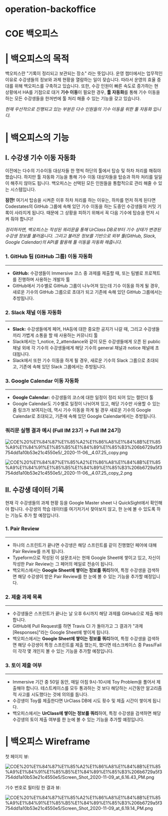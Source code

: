 # operation-backoffice
# COE 백오피스

# | 백오피스의 목적

백오피스란 "기록이 정리되고 보관되는 장소" 라는 뜻입니다. 운영 챕터에서는 업무적인 이유로 수강생들의 정보와 과제 현황을 열람하는 일이 잦습니다. 따라서 운영의 효율 증대를 위해 백오피스를 구축하고 있습니다.
또한, 수강 인원이 빠른 속도로 증가하는 현 상황에서 HA를 기점으로 대거 **기수 이동**이 필요한 경우, **툴 자동화**를 통해 기수 이동을 하는 모든 수강생들을 한꺼번에 툴 처리 해줄 수 있는 기능을 갖고 있습니다.

*현재 우선적으로 진행되고 있는 부분은 다수 인원들의 기수 이동을 위한 툴 자동화 입니다.*

# | 백오피스의 기능

## I. 수강생 기수 이동 자동화

이전에는 다수의 기수이동 대상자들 한 명씩 하단의 툴에서 탑승 및 하차 처리를 해줘야 했습니다. 하지만 툴 자동화 기능을 통해 기수 이동 대상자들을 탑승과 하차 처리를 일일이 해주지 않아도 됩니다. 백오피스는 선택된 모든 인원들을 통합적으로 관리 해줄 수 있는 시스템입니다.

**잠깐!** 여기서 탑승을 시켜준 이후 하차 처리를 하는 이유는, 
하차를 먼저 하게 된다면 Codestates의 GitHub 그룹에 속해 있던 기수 이동을 하는 도중인 수강생들의 커밋 기록이 사라지게 됩니다. 때문에 그 상황을 피하기 위해서 꼭 다음 기수에 탑승을 먼저 시켜 줘야 합니다!

*정리하자면,
백오피스는 작성된 쿼리문을 통해 UrClass DB로부터 기수 상태가 변경된 수강생 정보를 불러옵니다.
그리고 불러온 정보를 기반으로 외부 툴(GitHub, Slack, Google Calendar)의 API를 활용해 툴 이동을 자동화 해줍니다.*

### 1. **GitHub 팀 (GitHub 그룹)** 이동 자동화

---

- **GitHub:** 수강생들이 Immersive 코스 중 과제를 제출할 때, 또는 팀별로 프로젝트를 진행하며 사용하는 개발자 툴
- GitHub에서 기수별로 GitHub 그룹이 나누어져 있는데 기수 이동을 하게 될 경우, 새로운 기수의 GitHub 그룹으로 초대가 되고 기존에 속해 있던 GitHub 그룹에서는 추방됩니다.

### 2. **Slack 채널** 이동 자동화

---

- **Slack:** 수강생들에게 페어, HA등에 대한 중요한 공지가 나갈 때, 그리고 수강생들 끼리 가볍게 소통을 할 때 사용하는 커뮤니티 툴
- Slack에서는 1_notice, 2_attendance와 같이 모든 수강생들에게 오픈 된 public 채널 외에 각 기수의 수강생들에게 해당 기수의 general 채널과 notice 채널에 초대됩니다.
- Slack에서 또한 기수 이동을 하게 될 경우, 새로운 기수의 Slack 그룹으로 초대되고, 기존에 속해 있던 Slack 그룹에서는 추방됩니다.

### 3. **Google Calendar** 이동 자동화

---

- **Google Calendar:** 수강생들의 코스에 대한 일정이 정리 되어 있는 캘린더 툴
- Google Calendar도 기수별로 일정이 나뉘어져 있고, 해당 기수만 사용할 수 있는 줌 링크가 보여지는데, 역시 기수 이동을 하게 될 경우 새로운 기수의 Google Calendar로 초대되고, 기존에 속해 있던 Google Calendar에서는 추방됩니다.

### 쿼리문 실행 결과 예시 (Full IM 23기 → Full IM 24기)

![COE%20%E1%84%87%E1%85%A2%E1%86%A8%E1%84%8B%E1%85%A9%E1%84%91%E1%85%B5%E1%84%89%E1%85%B3%206b6729a5f3754dd1a10b53e21c4550e5/_2020-11-06__4.07.25_copy.png](COE%20%E1%84%87%E1%85%A2%E1%86%A8%E1%84%8B%E1%85%A9%E1%84%91%E1%85%B5%E1%84%89%E1%85%B3%206b6729a5f3754dd1a10b53e21c4550e5/_2020-11-06__4.07.25_copy.png)

![COE%20%E1%84%87%E1%85%A2%E1%86%A8%E1%84%8B%E1%85%A9%E1%84%91%E1%85%B5%E1%84%89%E1%85%B3%206b6729a5f3754dd1a10b53e21c4550e5/_2020-11-06__4.07.25_copy_2.png](COE%20%E1%84%87%E1%85%A2%E1%86%A8%E1%84%8B%E1%85%A9%E1%84%91%E1%85%B5%E1%84%89%E1%85%B3%206b6729a5f3754dd1a10b53e21c4550e5/_2020-11-06__4.07.25_copy_2.png)

## II. 수강생 데이터 기록

현재 각 수강생들의 과제 현황 등을 Google Master sheet 나 QuickSight에서 확인해야 합니다. 수강생의 학습 데이터를 여기저기서 찾아보지 않고, 한 눈에 볼 수 있도록 하는 기능도 추가 할 예정입니다.

### 1.  Pair Review

---

- 하나의 스프린트가 끝나면 수강생은 해당 스프린트를 같이 진행했던 페어에 대해 Pair Review를 쓰게 됩니다.
- Typeform으로 작성된 이 설문조사는 현재 Google Sheet에 쌓이고 있고, 자신이 작성한 Pair Review는 그 페어의 메일로 전송이 됩니다.
- 백오피스에서는 **Google Sheet에 쌓이는 정보를 쿼리**하여, 특정 수강생을 검색하면 해당 수강생이 받은 Pair Review를 한 눈에 볼 수 있는 기능을 추가할 예정입니다.

### 2.  제출 과제 목록

---

- 수강생들은 스프린트가 끝나는 날 오후 6시까지 해당 과제를 GitHub으로 제출 해야 합니다.
- GitHub에 Pull Request를 하면 Travis CI 가 돌아가고 그 결과가 "과제 [Responses]"라는 Google Sheet에 쌓이게 됩니다.
- 백오피스에서는 **Google Sheet에 쌓이는 정보를 쿼리**하여, 특정 수강생을 검색하면 해당 수강생이 특정 스프린트를 제출 했는지, 했다면 테스크케이스 중 Pass/Fail 이 각각 몇 개인지 볼 수 있는 기능을 추가할 예정입니다.

### 3.  토이 제출 여부

---

- Immersive 기간 중 50일 동안, 매일 아침 9시-10시에 Toy Problem을 풀어서 제출해야 합니다. 테스트케이스를 모두 통과하는 것 보다 해당하는 시간동안 알고리즘적 사고를 시도했다는 것에 의의를 둡니다.
- 수강생이 Toy를 제출한다면 UrClass DB에 시도 횟수 및 제출 시간이 쌓이게 됩니다.
- 백오피스에서는 **UrClass에 쌓이는 정보를 쿼리**하여, 특정 수강생을 검색하면 해당 수강생의 토이 제출 여부를 한 눈에 볼 수 있는 기능을 추가할 예정입니다.

# | 백오피스 Wireframe

첫 페이지 뷰:

![COE%20%E1%84%87%E1%85%A2%E1%86%A8%E1%84%8B%E1%85%A9%E1%84%91%E1%85%B5%E1%84%89%E1%85%B3%206b6729a5f3754dd1a10b53e21c4550e5/Screen_Shot_2020-11-09_at_6.16.43_PM.png](COE%20%E1%84%87%E1%85%A2%E1%86%A8%E1%84%8B%E1%85%A9%E1%84%91%E1%85%B5%E1%84%89%E1%85%B3%206b6729a5f3754dd1a10b53e21c4550e5/Screen_Shot_2020-11-09_at_6.16.43_PM.png)

기수 번호로 필터링 한 결과 뷰:

![COE%20%E1%84%87%E1%85%A2%E1%86%A8%E1%84%8B%E1%85%A9%E1%84%91%E1%85%B5%E1%84%89%E1%85%B3%206b6729a5f3754dd1a10b53e21c4550e5/Screen_Shot_2020-11-09_at_6.19.14_PM.png](COE%20%E1%84%87%E1%85%A2%E1%86%A8%E1%84%8B%E1%85%A9%E1%84%91%E1%85%B5%E1%84%89%E1%85%B3%206b6729a5f3754dd1a10b53e21c4550e5/Screen_Shot_2020-11-09_at_6.19.14_PM.png)
